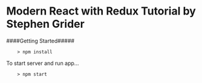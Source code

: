 # Modern React with Redux Tutorial by Stephen Grider

####Getting Started#####

```
	> npm install

```

To start server and run app...

```
	> npm start
	
```
